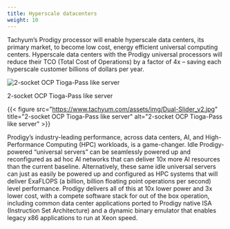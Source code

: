 ```yaml
---
title: Hyperscale datacenters
weight: 10
---
```

Tachyum’s Prodigy processor will enable hyperscale data centers, its primary market, to become low cost, energy efficient universal computing centers. Hyperscale data centers with the Prodigy universal processors will reduce their TCO (Total Cost of Operations) by a factor of 4x – saving each hyperscale customer billions of dollars per year.

![2-socket OCP Tioga-Pass like server](https://www.tachyum.com/assets/img/Dual-Slider_v2.jpg "2-socket OCP Tioga-Pass like server")

2-socket OCP Tioga-Pass like server

{{< figure src="https://www.tachyum.com/assets/img/Dual-Slider_v2.jpg" title="2-socket OCP Tioga-Pass like server" alt="2-socket OCP Tioga-Pass like server" >}}

Prodigy’s industry-leading performance, across data centers, AI, and High-Performance Computing (HPC) workloads, is a game-changer. Idle Prodigy-powered “universal servers” can be seamlessly powered up and reconfigured as ad hoc AI networks that can deliver 10x more AI resources than the current baseline. Alternatively, these same idle universal servers can just as easily be powered up and configured as HPC systems that will deliver ExaFLOPS (a billion, billion floating point operations per second) level performance. Prodigy delivers all of this at 10x lower power and 3x lower cost, with a compete software stack for out of the box operation, including common data center applications ported to Prodigy native ISA (Instruction Set Architecture) and a dynamic binary emulator that enables legacy x86 applications to run at Xeon speed.